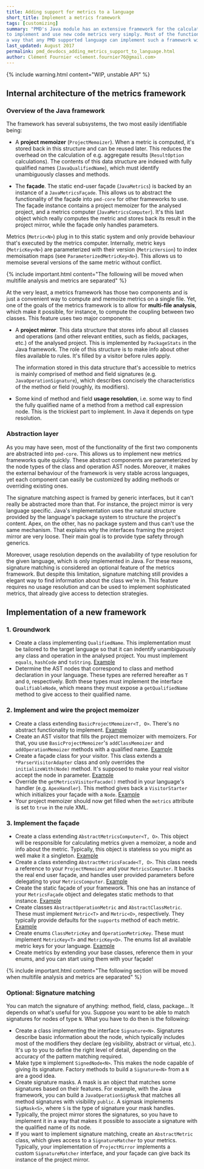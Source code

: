 ```yaml
---
title: Adding support for metrics to a language
short_title: Implement a metrics framework
tags: [customizing]
summary: "PMD's Java module has an extensive framework for the calculation of metrics, which allows rule developers
to implement and use new code metrics very simply. Most of the functionality of this framework is abstracted in such
a way that any PMD supported language can implement such a framework without too much trouble. Here's how."
last_updated: August 2017
permalink: pmd_devdocs_adding_metrics_support_to_language.html
author: Clément Fournier <clement.fournier76@gmail.com>
---
```


{% include warning.html content="WIP, unstable API" %}

## Internal architecture of the metrics framework

### Overview of the Java framework

The framework has several subsystems, the two most easily identifiable being:
* A **project memoizer** (`ProjectMemoizer`). When a metric is computed, it's stored back in this structure and can be
reused later. This
 reduces the overhead on the calculation of e.g. aggregate results (`ResultOption` calculations). The contents of
 this data structure are indexed with fully qualified names (`JavaQualifiedName`), which must identify unambiguously
 classes and methods.

* The **façade**. The static end-user façade (`JavaMetrics`) is backed by an instance of a `JavaMetricsFaçade`. This
  allows us to abstract the functionality of the façade into `pmd-core` for other frameworks to use. The façade
  instance contains a project memoizer for the analysed project, and a metrics computer
  (`JavaMetricsComputer`). It's this last object which really computes the metric and stores back its result in the
  project mirror, while the façade only handles parameters.

Metrics (`Metric<N>`) plug in to this static system and only provide behaviour that's executed by the metrics computer.
Internally, metric keys (`MetricKey<N>`) are parameterized with their version (`MetricVersion`) to index memoisation
maps (see `ParameterizedMetricKey<N>`). This allows us to memoise several versions of the same metric without conflict.

{% include important.html content="The following will be moved when multifile analysis and metrics are separated" %}
<!-- We should probably create a dedicated page about the architecture of multifile analysis/ signature matching and how
 to implement that -->

At the very least, a metrics framework has those two components and is just a convenient way to compute and memoize
metrics on a single file. Yet, one of the goals of the metrics framework is to allow for **multi-file analysis**, which
make it possible, for instance, to compute the coupling between two classes. This feature uses two major
components:
* A **project mirror**. This data structure that stores info about all classes and operations (and other relevant
  entities, such as fields, packages, etc.) of the analysed project. This is implemented by `PackageStats` in the Java
  framework. The role of this structure is to make info about other files available to rules. It's filled by a visitor before rules apply.

  The information stored in this data structure that's accessible to metrics is mainly comprised of method and field
  signatures (e.g. `JavaOperationSignature`), which describes concisely the characteristics of the method or field
  (roughly, its modifiers).

* Some kind of method and field **usage resolution**, i.e. some way to find the fully qualified name of a method from a
  method call expression node. This is the trickiest part to implement. In Java it depends on type resolution.

### Abstraction layer

As you may have seen, most of the functionality of the first two components are abstracted into `pmd-core`. This
allows us to implement new metrics frameworks quite quickly. These abstract components are parameterized by the
node types of the class and operation AST nodes. Moreover, it makes the external behaviour of the framework is very
stable across languages, yet each component can easily be customized by adding methods or overriding existing ones.

The signature matching aspect is framed by generic interfaces, but it can't really be abstracted more
than that. For instance, the project mirror is very language specific. Java's implementation uses the natural structure
provided by the language's package system to structure the project's content. Apex, on the other, has no package
system and thus can't use the same mechanism. That explains why the interfaces framing the project mirror are very
loose. Their main goal is to provide type safety through generics.

Moreover, usage resolution depends on the availability of type resolution for the given language, which is only implemented in
Java. For these reasons, signature matching is considered an optional feature of the metrics framework. But despite
this limitation, signature matching still provides a elegant way to find information about the class we're in. This
feature requires no usage resolution and can be used to implement sophisticated metrics, that already give access to
detection strategies.

## Implementation of a new framework

### 1. Groundwork

* Create a class implementing `QualifiedName`. This implementation must be tailored to the target language so
  that it can indentify unambiguously any class and operation in the analysed project. You
  must implement `equals`, `hashCode` and `toString`.
  [Example](https://github.com/pmd/pmd/blob/52d78d2fa97913cf73814d0307a1c1ae6125a437/pmd-java/src/main/java/net/sourceforge/pmd/lang/java/ast/JavaQualifiedName.java)
* Determine the AST nodes that correspond to class and method declaration in your language. These types are
  referred hereafter as `T` and `O`, respectively. Both these types must implement the interface `QualifiableNode`,
  which means they must expose a `getQualifiedName` method to give access to their qualified name.

### 2. Implement and wire the project memoizer
* Create a class extending `BasicProjectMemoizer<T, O>`. There's no abstract functionality to implement.
  [Example](https://github.com/pmd/pmd/blob/52d78d2fa97913cf73814d0307a1c1ae6125a437/pmd-java/src/main/java/net/sourceforge/pmd/lang/java/metrics/JavaProjectMemoizer.java)
* Create an AST visitor that fills the project memoizer with memoizers. For that, you use `BasicProjectMemoizer`'s
  `addClassMemoizer` and `addOperationMemoizer` methods with a qualified name.
  [Example](https://github.com/pmd/pmd/blob/master/pmd-java/src/main/java/net/sourceforge/pmd/lang/java/metrics/JavaMetricsVisitor.java)
* Create a façade class for your visitor. This class extends a `*ParserVisitorAdapter` class and only overrides the
  `initializeWith(Node)` method. It's supposed to make your real visitor accept the node in parameter.
  [Example](https://github.com/pmd/pmd/blob/52d78d2fa97913cf73814d0307a1c1ae6125a437/pmd-java/src/main/java/net/sourceforge/pmd/lang/java/metrics/JavaMetricsVisitorFacade.java)
* Override the `getMetricsVisitorFacade()` method in your language's handler (e.g. `ApexHandler`). This method gives
  back a `VisitorStarter` which initializes your façade with a `Node`.
  [Example](https://github.com/pmd/pmd/blob/52d78d2fa97913cf73814d0307a1c1ae6125a437/pmd-java/src/main/java/net/sourceforge/pmd/lang/java/AbstractJavaHandler.java#L100-L108)
* Your project memoizer should now get filled when the `metrics` attribute is set to `true` in the rule XML.

### 3. Implement the façade
* Create a class extending `AbstractMetricsComputer<T, O>`. This object will be responsible for calculating metrics
  given a memoizer, a node and info about the metric. Typically, this object is stateless so you might as well make it
  a singleton.
  [Example](https://github.com/pmd/pmd/blob/52d78d2fa97913cf73814d0307a1c1ae6125a437/pmd-java/src/main/java/net/sourceforge/pmd/lang/java/metrics/JavaMetricsComputer.java)
* Create a class extending `AbstractMetricsFacade<T, O>`. This class needs a reference to your `ProjectMemoizer` and
  your `MetricsComputer`. It backs the real end user façade, and handles user provided parameters before delegating to
  your `MetricsComputer`.
  [Example](https://github.com/pmd/pmd/blob/52d78d2fa97913cf73814d0307a1c1ae6125a437/pmd-java/src/main/java/net/sourceforge/pmd/lang/java/metrics/JavaMetricsFacade.java)
* Create the static façade of your framework. This one has an instance of your `MetricsFaçade` object and delegates
  static methods to that instance.
  [Example](https://github.com/pmd/pmd/blob/52d78d2fa97913cf73814d0307a1c1ae6125a437/pmd-java/src/main/java/net/sourceforge/pmd/lang/java/metrics/JavaMetrics.java)
* Create classes `AbstractOperationMetric` and `AbstractClassMetric`. These must implement `Metric<T>` and
  `Metric<O>`, respectively. They typically provide defaults for the `supports` method of each metric.
  [Example](https://github.com/pmd/pmd/blob/52d78d2fa97913cf73814d0307a1c1ae6125a437/pmd-java/src/main/java/net/sourceforge/pmd/lang/java/metrics/impl/AbstractJavaOperationMetric.java)
* Create enums `ClassMetricKey` and `OperationMetricKey`. These must implement `MetricKey<T>` and `MetricKey<O>`. The
  enums list all available metric keys for your language.
  [Example](https://github.com/pmd/pmd/blob/master/pmd-java/src/main/java/net/sourceforge/pmd/lang/java/metrics/api/JavaOperationMetricKey.java)
* Create metrics by extending your base classes, reference them in your enums, and you can start using them with your
  façade!

{% include important.html content="The following section will be moved when multifile analysis and metrics are separated" %}

### Optional: Signature matching

You can match the signature of anything: method, field, class, package... It depends on what's useful for you.
Suppose you want to be able to match signatures for nodes of type `N`. What you have to do then is the following:

* Create a class implementing the interface `Signature<N>`. Signatures describe basic information about the node,
which typically includes most of the modifiers they declare (eg visibility, abstract or virtual, etc.).
It's up to you to define the right level of detail, depending on the accuracy of the pattern matching required.
* Make type `N` implement `SignedNode<N>`. This makes the node capable of giving its signature. Factory methods to
build a `Signature<N>` from a `N` are a good idea.
* Create signature masks. A mask is an object that matches some signatures based on their features. For example, with
 the Java framework, you can build a `JavaOperationSigMask` that matches all method signatures with visibility
 `public`. A sigmask implements `SigMask<S>`, where `S` is the type of signature your mask handles.
* Typically, the project mirror stores the signatures, so you have to implement it in a way that makes it possible to
 associate a signature with the qualified name of its node.
* If you want to implement signature matching, create an `AbstractMetric` class, which gives access to a
`SignatureMatcher` to your metrics. Typically, your implementation of `ProjectMirror` implements a
custom `SignatureMatcher` interface, and your façade can give back its instance of the project mirror.
